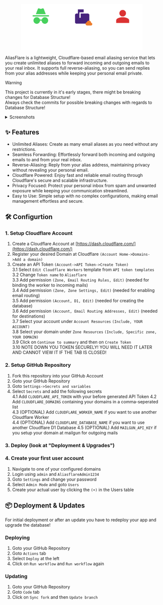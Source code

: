 <p align="center">
<picture>
  <source media="(prefers-color-scheme: dark)" srcset="./public/logo_dark.png">
  <source media="(prefers-color-scheme: light)" srcset="./public/logo.png">
  <img alt="Logo" src="./public/logo_dark.png" width=400>
</picture>
</p>

AliasFlare is a lightweight, Cloudflare-based email aliasing service that lets you create unlimited aliases to forward incoming and outgoing emails to your real inbox. It supports full reverse-aliasing, so you can send replies from your alias addresses while keeping your personal email private.

> [!WARNING]  
> This project is currently in it's early stages, there might be breaking changes for Database Structure!  
> Always check the commits for possible breaking changes with regards to Database Structure!

<details>
  <summary>Screenshots</summary>
  <img alt="Screenshot" src="./resources/PREVIEW_ALIASES.png" width="24.8%"> 
  <img alt="Screenshot" src="./resources/PREVIEW_CATEGORIES.png" width="24.8%"> 
  <img alt="Screenshot" src="./resources/PREVIEW_DESTINATIONS.png" width="24.8%"> 
  <img alt="Screenshot" src="./resources/PREVIEW_LOGIN.png" width="24.8%">   
  <img alt="Screenshot" src="./resources/PREVIEW_CREATECATEGORY.png" width="24.8%"> 
  <img alt="Screenshot" src="./resources/PREVIEW_CREATEDESTINATION.png" width="24.8%"> 
  <img alt="Screenshot" src="./resources/PREVIEW_CREATEALIAS.png" width="24.8%"> 
</details>

## ✨ Features
- Unlimited Aliases: Create as many email aliases as you need without any restrictions.
- Seamless Forwarding: Effortlessly forward both incoming and outgoing emails to and from your real inbox.
- Reverse-Aliasing: Reply from your alias address, maintaining privacy without revealing your personal email.
- Cloudflare Powered: Enjoy fast and reliable email routing through Cloudflare's secure and scalable infrastructure.
- Privacy Focused: Protect your personal inbox from spam and unwanted exposure while keeping your communication streamlined.
- Easy to Use: Simple setup with no complex configurations, making email management effortless and secure.

## 🛠 Configurtion
### 1. Setup Cloudflare Account
1. Create a Cloudflare Account at [https://dash.cloudflare.com/](https://dash.cloudflare.com/)
2. Register your desired Domain at Cloudflare `(Account Home->Domains->Add a domain)`
3. Create an API Token `(Account->API Token->Create Token)`  
  3.1 Select `Edit Cloudflare Workers` template from `API token templates`  
  3.2 Change `Token name` to `Aliasflare`  
  3.3 Add permission `(Zone, Email Routing Rules, Edit)` (needed for binding the worker to incoming mails)   
  3.4 Add permission `(Zone, Zone Settings, Edit)` (needed for enabling email routing)  
  3.5 Add permission `(Account, D1, Edit)` (needed for creating the database)  
  3.6 Add permission `(Account, Email Routing Addresses, Edit)` (needed for destinations)  
  3.7 Select your account under `Account Resources` `(Include, YOUR ACCOUNT)`  
  3.8 Select your domain under `Zone Resources` `(Include, Specific zone, YOUR DOMAIN)`  
  3.9 Click on `Continue to summary` and then on `Create Token`  
  3.10 NOTE DOWN YOU TOKEN SECURELY! YOU WILL NEED IT LATER AND CANNOT VIEW IT IF THE TAB IS CLOSED!

### 2. Setup GitHub Repository
1. Fork this repository into your GitHub Account
2. Goto your GitHub Repository
3. Goto `Settings->Secrets and variables`
4. Select `Secrets` and add the following secrets  
  4.1 Add `CLOUDFLARE_API_TOKEN` with your before generated API Token 
  4.2 Add `CLOUDFLARE_DOMAINS` containing your domains in a comma-seperated list   
  4.3 (OPTIONAL) Add `CLOUDFLARE_WORKER_NAME` if you want to use another Cloudflare Worker  
  4.4 (OPTIONAL) Add `CLOUDFLARE_DATABASE_NAME` if you want to use another Cloudflare D1 Database
  4.5 (OPTIONAL) Add `MAILGUN_API_KEY` if you setup your domain at mailgun for outgoing mails

### 3. Deploy (look at "Deployment & Upgrades")

### 4. Create your first user account
1. Navigate to one of your configured domains
2. Login using `admin` and `AliasflareAdmin1234`
3. Goto `Settings` and change your password
4. Select `Admin Mode` and goto `Users`
5. Create your actual user by clicking the `(+)` in the Users table

## 📦 Deployment & Updates

For initial deployment or after an update you have to redeploy your app and upgrade the database!

### Deploying
1. Goto your GitHub Repository
2. Goto `Actions` tab
3. Select `Deploy` at the left  
4. Click on `Run workflow` and `Run workflow` again

### Updating
1. Goto your GitHub Repository
2. Goto `Code` tab
3. Click on `Sync fork` and then `Update branch` 